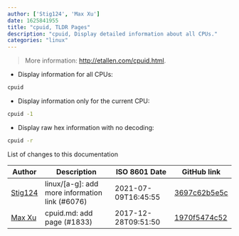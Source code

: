```yaml
---
author: ['Stig124', 'Max Xu']
date: 1625841955
title: "cpuid, TLDR Pages"
description: "cpuid, Display detailed information about all CPUs."
categories: "linux"
---
```

> More information: <http://etallen.com/cpuid.html>.

- Display information for all CPUs:

```bash
cpuid
```

- Display information only for the current CPU:

```bash
cpuid -1
```

- Display raw hex information with no decoding:

```bash
cpuid -r
```
List of changes to this documentation


Author | Description | ISO 8601 Date | GitHub link
------|-----|-----|-----
[Stig124](mailto:stigpro@outlook.fr) | linux/[a-g]: add more information link (#6076) | 2021-07-09T16:45:55 | [3697c62b5e5c](https://github.com/tldr-pages/tldr/commit/3697c62b5e5cd9bae7a99c591cb81d1ddcfbf792)
[Max Xu](mailto:xuhuan@live.cn) | cpuid.md: add page (#1833) | 2017-12-28T09:51:50 | [1970f5474c52](https://github.com/tldr-pages/tldr/commit/1970f5474c52a39a52ed1b4c3457298d84d1b905)

